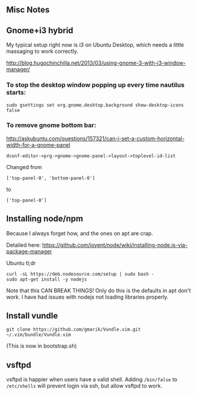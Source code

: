Misc Notes
-------------------------------

## Gnome+i3 hybrid

My typical setup right now is i3 on Ubuntu Desktop, which needs a little massaging to work correctly.

http://blog.hugochinchilla.net/2013/03/using-gnome-3-with-i3-window-manager/


### To stop the desktop window popping up every time nautilus starts:

    sudo gsettings set org.gnome.desktop.background show-desktop-icons false


### To remove gnome bottom bar:

http://askubuntu.com/questions/157321/can-i-set-a-custom-horizontal-width-for-a-gnome-panel

    dconf-editor->prg->gnome->gnome-panel->layout->toplevel-id-list

Changed from

    ['top-panel-0', 'bottom-panel-0']

to

    ['top-panel-0']

## Installing node/npm

Because I always forget how, and the ones on apt are crap.

Detailed here: https://github.com/joyent/node/wiki/installing-node.js-via-package-manager

Ubuntu tl;dr

	curl -sL https://deb.nodesource.com/setup | sudo bash -
	sudo apt-get install -y nodejs

Note that this CAN BREAK THINGS! Only do this is the defaults in apt don't work. I have had issues with nodejs not loading libraries properly.

## Install vundle

    git clone https://github.com/gmarik/Vundle.vim.git ~/.vim/bundle/Vundle.vim

(This is now in bootstrap.sh)

## vsftpd

vsftpd is happier when users have a valid shell. Adding `/bin/false` to `/etc/shells` will prevent login via ssh, but allow vsftpd to work.
